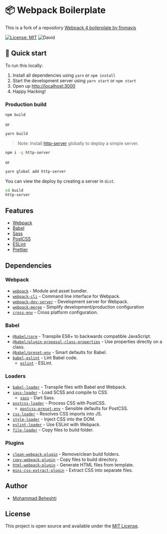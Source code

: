 # 📦 Webpack Boilerplate
This is a fork of a repository [Webpack 4 boilerplate by finmavis](https://finmavis.dev/blog/webpack-configuration-step-by-step)

[![License: MIT](https://img.shields.io/badge/License-MIT-blue.svg)](https://opensource.org/licenses/MIT) ![David](https://david-dm.org/dev/goldsrc/webpack-4-boilerplate.svg)
## 🚀 Quick start

To run this locally:

1. Install all dependencies using `yarn` or `npm install`
2. Start the development server using `yarn start` or `npm start`
3. Open up [http://localhost:3000](http://localhost:3000)
4. Happy Hacking!

### Production build

```bash
npm build
```
or
```bash
yarn build
```
> Note: Install [http-server](https://www.npmjs.com/package/http-server) globally to deploy a simple server.

```bash 
npm i -g http-server
```
or
```bash
yarn global add http-server
```

You can view the deploy by creating a server in `dist`. 

```bash
cd build 
http-server
```

## Features

- [Webpack](https://webpack.js.org/)
- [Babel](https://babeljs.io/)
- [Sass](https://sass-lang.com/)
- [PostCSS](https://postcss.org/)
- [ESLint](https://eslint.org/)
- [Prettier](https://prettier.io/)

## Dependencies

### Webpack

- [`webpack`](https://github.com/webpack/webpack) - Module and asset bundler.
- [`webpack-cli`](https://github.com/webpack/webpack-cli) - Command line interface for Webpack.
- [`webpack-dev-server`](https://github.com/webpack/webpack-dev-server) - Development server for Webpack.
- [`webpack-merge`](https://github.com/survivejs/webpack-merge) - Simplify development/production configuration
- [`cross-env`](https://github.com/kentcdodds/cross-env) - Cross platform configuration.

### Babel

- [`@babel/core`](https://www.npmjs.com/package/@babel/core) - Transpile ES6+ to backwards compatible JavaScript.
- [`@babel/plugin-proposal-class-properties`](https://babeljs.io/docs/en/babel-plugin-proposal-class-properties) - Use properties directly on a class.
- [`@babel/preset-env`](https://babeljs.io/docs/en/babel-preset-env) - Smart defaults for Babel.
- [`babel-eslint`](https://github.com/babel/babel-eslint) - Lint Babel code.
  - [`eslint`](https://github.com/eslint/eslint) - ESLint.

### Loaders

- [`babel-loader`](https://webpack.js.org/loaders/babel-loader/) - Transpile files with Babel and Webpack.
- [`sass-loader`](https://webpack.js.org/loaders/sass-loader/) - Load SCSS and compile to CSS.
  - [`sass`](https://github.com/sass/dart-sass) - Dart Sass.
- [`postcss-loader`](https://webpack.js.org/loaders/postcss-loader/) - Process CSS with PostCSS.
  - [`postcss-preset-env`](https://www.npmjs.com/package/postcss-preset-env) - Sensible defaults for PostCSS.
- [`css-loader`](https://webpack.js.org/loaders/css-loader/) - Resolves CSS imports into JS.
- [`style-loader`](https://webpack.js.org/loaders/style-loader/) - Inject CSS into the DOM.
- [`eslint-loader`](https://webpack.js.org/loaders/eslint-loader/) - Use ESLint with Webpack.
- [`file-loader`](https://webpack.js.org/loaders/file-loader/) - Copy files to build folder.

### Plugins

- [`clean-webpack-plugin`](https://github.com/johnagan/clean-webpack-plugin) - Remove/clean build folders.
- [`copy-webpack-plugin`](https://github.com/webpack-contrib/copy-webpack-plugin) - Copy files to build directory.
- [`html-webpack-plugin`](https://github.com/jantimon/html-webpack-plugin) - Generate HTML files from template.
- [`mini-css-extract-plugin`](https://github.com/webpack-contrib/mini-css-extract-plugin) - Extract CSS into separate files.

## Author

- [Mohammad Beheshti](https://github.com/goldsrc/)

## License

This project is open source and available under the [MIT License](LICENSE).
